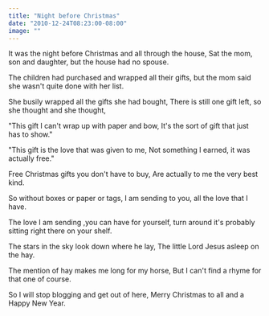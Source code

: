 ```yaml
---
title: "Night before Christmas"
date: "2010-12-24T08:23:00-08:00"
image: ""
---
```


It was the night before Christmas and all through the house,
Sat the mom, son and daughter, but the house had no spouse.

The children had purchased and wrapped all their gifts,
but the mom said she wasn't quite done with her list.

She busily wrapped all the gifts she had bought,
There is still one gift left, so she thought and she thought,

"This gift I can't wrap up with paper and bow,
It's the sort of gift that just has to show."

"This gift is the love that was given to me,
Not something I earned, it was actually free."

Free Christmas gifts you don't have to buy,
Are actually to me the very best kind.

So without boxes or paper or tags,
I am sending to you, all the love that I have.

The love I am sending ,you can have for yourself,
turn around it's probably sitting right there on your shelf.

The stars in the sky look down where he lay,
The little Lord Jesus asleep on the hay.

The mention of hay makes me long for my horse,
But I can't find a rhyme for that one of course.

So I will stop blogging and get out of here,
Merry Christmas to all and a Happy New Year.